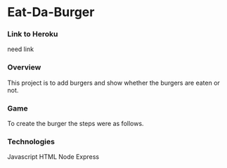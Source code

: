 # Eat-Da-Burger

### Link to Heroku

need link

### Overview

This project is to add burgers and show whether the burgers are eaten or not.

### Game 

To create the burger the steps were as follows.


### Technologies
Javascript
HTML
Node
Express

